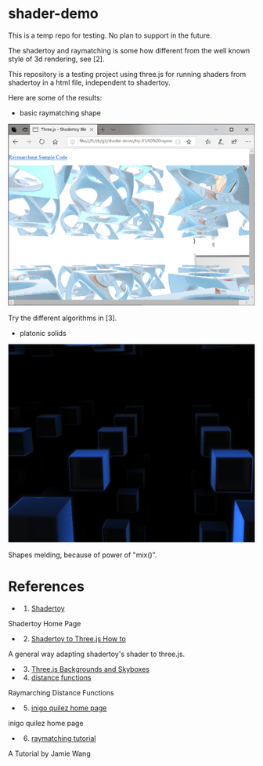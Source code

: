 # shader-demo

This is a temp repo for testing. No plan to support in the future.

The shadertoy and raymatching is some how different from the well known style of 3d rendering, see [2].

This repository is a testing project using three.js for running shaders from shadertoy
in a html file, independent to shadertoy.

Here are some of the results:

- basic raymatching shape

![basic raymatching](https://github.com/odys-z/odys-z.github.io/blob/master/notes/opnGL/raymatching/screenshots/000%20basix.png "basic raymatching screenshot")

Try the different algorithms in [3].

- platonic solids

![platonic solids](https://github.com/odys-z/odys-z.github.io/blob/master/notes/opnGL/raymatching/screenshots/004%20Platonic%20solid.png "platonic solid screenshot")

Shapes melding, because of power of "mix()".

# References

- 1. [Shadertoy](www.shadertoy.com)

Shadertoy Home Page

- 2. [Shadertoy to Three.js How to](https://threejsfundamentals.org/threejs/lessons/threejs-shadertoy.html "")

A general way adapting shadertoy's shader to three.js.

- 3. [Three.js Backgrounds and Skyboxes](https://threejsfundamentals.org/threejs/lessons/threejs-backgrounds.html "Three.js Backgrounds and Skyboxes")

- 4. [distance functions](http://iquilezles.org/www/articles/distfunctions/distfunctions.htm)

Raymarching Distance Functions

- 5. [inigo quilez home page](http://www.iquilezles.org/www/articles/raymarchingdf/raymarchingdf.htm "inigo quilez, raymarching distance fields")

inigo quilez home page

- 6. [raymatching tutorial](http://jamie-wong.com/2016/07/15/ray-marching-signed-distance-functions/)

A Tutorial by Jamie Wang
